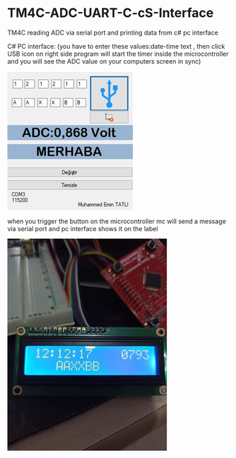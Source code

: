 # TM4C-ADC-UART-C-cS-Interface

TM4C reading ADC via serial port and printing data from c# pc interface

C# PC interface: (you have to enter these values:date-time text ,  then click USB icon on right side program will start the timer inside the microcontroller 
and you will see the ADC value on your computers screen in sync)

![alt text](https://github.com/emintatli/TM4C-ADC-UART-C-cS-Interface/blob/main/1.png?raw=true)

when you trigger the button on the microcontroller mc will send a message via serial port and pc interface shows it on the label

![alt text](https://github.com/emintatli/TM4C-ADC-UART-C-cS-Interface/blob/main/3.jpeg?raw=true)

